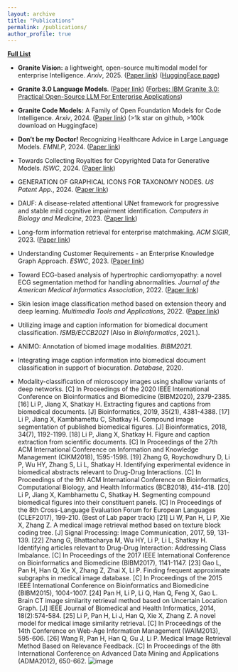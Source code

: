 ```yaml
---
layout: archive
title: "Publications"
permalink: /publications/
author_profile: true
---
```


[**Full List**](https://scholar.google.com/citations?user=PoEq1mMAAAAJ&hl=en)

- **Granite Vision:** a lightweight, open-source multimodal model for enterprise Intelligence. *Arxiv*, 2025. ([Paper link](https://arxiv.org/pdf/2403.16386)) ([HuggingFace page](https://huggingface.co/ibm-granite/granite-vision-3.2-2b))

- **Granite 3.0 Language Models**. ([Paper link](https://github.com/ibm-granite/granite-3.0-language-models/blob/main/paper.pdf)) ([Forbes: IBM Granite 3.0: Practical Open-Source LLM For Enterprise Applications](https://www.forbes.com/sites/stevemcdowell/2024/10/23/ibm-granite-30-practical-open-source-llm-for-enterprise-applications/))

- **Granite Code Models:** A Family of Open Foundation Models for Code Intelligence. *Arxiv*, 2024. ([Paper link](https://arxiv.org/abs/2405.04324)) (>1k star on github, >100k download on Huggingface)

- **Don’t be my Doctor!** Recognizing Healthcare Advice in Large Language Models. *EMNLP*, 2024. ([Paper link](https://aclanthology.org/2024.emnlp-industry.72/))

- Towards Collecting Royalties for Copyrighted Data for Generative Models. *ISWC*, 2024. ([Paper link](https://ieeexplore.ieee.org/document/10707489))

- GENERATION OF GRAPHICAL ICONS FOR TAXONOMY NODES. *US Patent App.*, 2024. ([Paper link](https://www.freepatentsonline.com/y2024/0393916.html))
  
- DAUF: A disease-related attentional UNet framework for progressive and stable mild cognitive impairment identification. *Computers in Biology and Medicine*, 2023. ([Paper link](https://pubmed.ncbi.nlm.nih.gov/37678136/))

- Long-form information retrieval for enterprise matchmaking. *ACM SIGIR*, 2023. ([Paper link](https://dl.acm.org/doi/10.1145/3539618.3591833))

- Understanding Customer Requirements - an Enterprise Knowledge Graph Approach. *ESWC*, 2023. ([Paper link](https://link.springer.com/chapter/10.1007/978-3-031-33455-9_37))

- Toward ECG-based analysis of hypertrophic cardiomyopathy: a novel ECG segmentation method for handling abnormalities. *Journal of the American Medical Informatics Association*, 2022. ([Paper link](https://academic.oup.com/jamia/article-abstract/29/11/1879/6654731?redirectedFrom=fulltext&login=false))
  
- Skin lesion image classification method based on extension theory and deep learning. *Multimedia Tools and Applications*, 2022. ([Paper link](https://link.springer.com/article/10.1007/s11042-022-12376-3))
  
- Utilizing image and caption information for biomedical document classification. *ISMB/ECCB2021* (Also in *Bioinformatics*, 2021.).

- ANIMO: Annotation of biomed image modalities. *BIBM2021*.
  
- Integrating image caption information into biomedical document classification in support of biocuration. *Database*, 2020.
  
- Modality-classification of microscopy images using shallow variants of deep networks. [C] In Proceedings of the 2020 IEEE International Conference on Bioinformatics and Biomedicine (BIBM2020), 2379-2385. 
[16] Li P, Jiang X, Shatkay H. Extracting figures and captions from biomedical documents. [J] Bioinformatics, 2019, 35(21), 4381-4388. 
[17] Li P, Jiang X, Kambhamettu C, Shatkay H. Compound image segmentation of published biomedical figures. [J] Bioinformatics, 2018, 34(7), 1192-1199. 
[18] Li P, Jiang X, Shatkay H. Figure and caption extraction from scientific documents. [C] In Proceedings of the 27th ACM International Conference on Information and Knowledge Management (CIKM2018), 1595-1598. 
[19] Zhang G, Roychowdhury D, Li P, Wu HY, Zhang S, Li L, Shatkay H. Identifying experimental evidence in biomedical abstracts relevant to Drug-Drug Interactions. [C] In Proceedings of the 9th ACM International Conference on Bioinformatics, Computational Biology, and Health Informatics (BCB2018), 414-418. 
[20] Li P, Jiang X, Kambhamettu C, Shatkay H. Segmenting compound biomedical figures into their constituent panels. [C] In Proceedings of the 8th Cross-Language Evaluation Forum for European Languages (CLEF2017), 199-210. (Best of Lab paper track)
[21] Li W, Pan H, Li P, Xie X, Zhang Z. A medical image retrieval method based on texture block coding tree. [J] Signal Processing: Image Communication, 2017, 59, 131-139. 
[22] Zhang G, Bhattacharya M, Wu HY, Li P, Li L, Shatkay H. Identifying articles relevant to Drug-Drug Interaction: Addressing Class Imbalance. [C] In Proceedings of the 2017 IEEE International Conference on Bioinformatics and Biomedicine (BIBM2017), 1141-1147. 
[23] Gao L, Pan H, Han Q, Xie X, Zhang Z, Zhai X, Li P. Finding frequent approximate subgraphs in medical image database. [C] In Proceedings of the 2015 IEEE International Conference on Bioinformatics and Biomedicine (BIBM2015), 1004-1007. 
[24] Pan H, Li P, Li Q, Han Q, Feng X, Gao L. Brain CT image similarity retrieval method based on Uncertain Location Graph. [J] IEEE Journal of Biomedical and Health Informatics, 2014, 18(2):574-584. 
[25] Li P, Pan H, Li J, Han Q, Xie X, Zhang Z. A novel model for medical image similarity retrieval. [C] In Proceedings of the 14th Conference on Web-Age Information Management (WAIM2013), 595-606. 
[26] Wang R, Pan H, Han Q, Gu J, Li P. Medical Image Retrieval Method Based on Relevance Feedback. [C] In Proceedings of the 8th International Conference on Advanced Data Mining and Applications (ADMA2012), 650-662. 
![image](https://github.com/user-attachments/assets/d2dbd63c-e704-4205-9223-3feaf50c2f9b)
